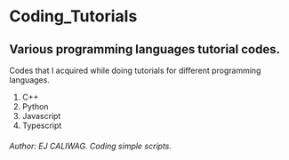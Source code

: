 # Coding_Tutorials
## Various programming languages tutorial codes.

Codes that I acquired while doing tutorials for different programming languages.
1. C++
2. Python
3. Javascript
4. Typescript

###### Author: *EJ CALIWAG*. Coding simple scripts.
